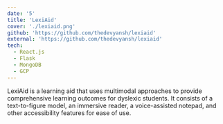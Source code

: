 ```yaml
---
date: '5'
title: 'LexiAid'
cover: './lexiaid.png'
github: 'https://github.com/thedevyansh/lexiaid'
external: 'https://github.com/thedevyansh/lexiaid'
tech:
  - React.js
  - Flask
  - MongoDB
  - GCP
---
```


LexiAid is a learning aid that uses multimodal approaches to provide comprehensive learning outcomes for dyslexic students. It consists of a text-to-figure model, an immersive reader, a voice-assisted notepad, and other accessibility features for ease of use.
